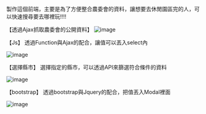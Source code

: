 製作這個前端，主要是為了方便整合農委會的資料，讓想要去休閒園區完的人，可以快速搜尋要去哪裡玩!!!!


【透過Ajax抓取農委會的公開資料】
![image](https://user-images.githubusercontent.com/106080221/189336033-095d54d9-12a9-441d-baa6-df1e53fc56d7.png)





【Js】
透過Function與Ajax的配合，讓值可以丟入select內

![image](https://user-images.githubusercontent.com/106080221/189336480-cf4cff57-1c70-4d01-b005-3d0351208dfa.png)





【選擇縣市】
選擇指定的縣市，可以透過API來篩選符合條件的資料

![image](https://user-images.githubusercontent.com/106080221/189336694-327c8c4d-16c3-4d01-832d-54bc09ebe66a.png)





【bootstrap】
透過bootstrap與Jquery的配合，把值丟入Modal裡面

![image](https://user-images.githubusercontent.com/106080221/189336866-e9c223b7-85f1-4a37-a499-87b6367fb657.png)


